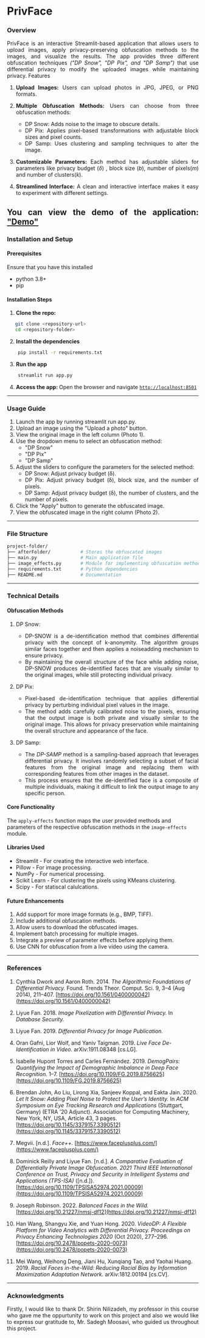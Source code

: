 # PrivFace

### Overview
<div style="text-align: justify">
PrivFace is an interactive Streamlit-based application that allows users to upload images, apply privacy-preserving obfuscation methods to the images, and visualize the results. The app provides three different obfuscation techniques <i>("DP Snow", "DP Pix", and "DP Samp")</i> that use differential privacy to modify the uploaded images while maintaining privacy.
</div<

### Features
1.  <strong>Upload Images:</strong> Users can upload photos in JPG, JPEG, or PNG formats.
2.  <strong>Multiple Obfuscation Methods:</strong> Users can choose from three obfuscation methods:

    * DP Snow: Adds noise to the image to obscure details.
    * DP Pix: Applies pixel-based transformations with adjustable block sizes and pixel counts.
    * DP Samp: Uses clustering and sampling techniques to alter the image.
    
3. <strong>Customizable Parameters:</strong> Each method has adjustable sliders for parameters like privacy budget (<i>&#948;</i>) , block size (<i>b</i>), number of pixels(<i>m</i>) and number of clusters(<i>k</i>).

4. <strong>Streamlined Interface:</strong> A clean and interactive interface makes it easy to experiment with different settings.

You can view the demo of the application: ["Demo"]('https://privface.streamlit.app/')
---
### Installation and Setup
#### Prerequisites
Ensure that you have this installed
* python 3.8+
* pip

#### Installation Steps
1. <strong>Clone the repo: </strong>
 ```bash
    git clone <repository-url>
    cd <repository-folder>
```
2. <strong>Install the dependencies</strong>
```bash
    pip install -r requirements.txt
```
3. <strong>Run the app</strong>
```bash
    streamlit run app.py
```
4. <strong>Access the app: </strong>Open the browser and navigate [`http://localhost:8501`](#localhost)
---
### Usage Guide
1. Launch the app by running streamlit run app.py.
2. Upload an image using the "Upload a photo" button.
3. View the original image in the left column (Photo 1).
4. Use the dropdown menu to select an obfuscation method:
    - "DP Snow"
    - "DP Pix"
    - "DP Samp"
5. Adjust the sliders to configure the parameters for the selected method:
    - DP Snow: Adjust privacy budget (δ).
    - DP Pix: Adjust privacy budget (δ), block size, and the number of pixels.
    - DP Samp: Adjust privacy budget (δ), the number of clusters, and the number of pixels.
6. Click the "Apply" button to generate the obfuscated image.
7. View the obfuscated image in the right column (Photo 2).
---
### File Structure
```bash
project-folder/
├── afterFolder/           # Stores the obfuscated images    
├── main.py                # Main application file
├── image_effects.py       # Module for implementing obfuscation methods
├── requirements.txt       # Python dependencies
├── README.md              # Documentation
```
---
### Technical Details
#### Obfuscation Methods

1. DP Snow:<div style="text-align: justify">
    - DP-SNOW is a de-identification method that combines differential privacy with the concept of k-anonymity. The algorithm groups similar faces together and then applies a noiseadding mechanism to ensure privacy. 
    - By maintaining the overall structure of the face while adding noise, DP-SNOW
produces de-identified faces that are visually similar to the
original images, while still protecting individual privacy.

2. DP Pix:
    - Pixel-based de-identification technique that applies differential privacy by perturbing individual pixel values in the image.
    - The method adds carefully calibrated noise to the pixels, ensuring that the output image is both private and visually similar to the original image.
This allows for privacy preservation while maintaining the
overall structure and appearance of the face.

3. DP Samp:
    - The <i>DP-SAMP</i> method is a sampling-based approach that
leverages differential privacy. It involves randomly selecting
a subset of facial features from the original image and replacing them with corresponding features from other images in
the dataset. 
    - This process ensures that the de-identified face
is a composite of multiple individuals, making it difficult to
link the output image to any specific person.</div>


#### Core Functionality

The ``` apply-effects ``` function maps the user provided methods and parameters of the respective obfuscation methods in the ```image-effects``` module.


#### Libraries Used
* Streamlit - For creating the interactive web interface.
* Pillow - For image processing.
* NumPy - For numerical processing.
* Scikit Learn - For clustering the pixels using KMeans clustering.
* Scipy - For statiscal calulcations.

#### Future Enhancements

1. Add support for more image formats (e.g., BMP, TIFF).
2. Include additional obfuscation methods.
3. Allow users to download the obfuscated images.
4. Implement batch processing for multiple images.
5. Integrate a preview of parameter effects before applying them.
6. Use CNN for obfuscation from a live video using the camera.
---
### References

1. Cynthia Dwork and Aaron Roth. 2014. *The Algorithmic Foundations of Differential Privacy.* Found. Trends Theor. Comput. Sci. 9, 3–4 (Aug 2014), 211–407. [https://doi.org/10.1561/0400000042](https://doi.org/10.1561/0400000042)

2. Liyue Fan. 2018. *Image Pixelization with Differential Privacy.* In *Database Security.*

3. Liyue Fan. 2019. *Differential Privacy for Image Publication.*

4. Oran Gafni, Lior Wolf, and Yaniv Taigman. 2019. *Live Face De-Identification in Video.* arXiv:1911.08348 [cs.LG].

5. Isabelle Hupont Torres and Carles Fernández. 2019. *DemogPairs: Quantifying the Impact of Demographic Imbalance in Deep Face Recognition.* 1–7. [https://doi.org/10.1109/FG.2019.8756625](https://doi.org/10.1109/FG.2019.8756625)

6. Brendan John, Ao Liu, Lirong Xia, Sanjeev Koppal, and Eakta Jain. 2020. *Let It Snow: Adding Pixel Noise to Protect the User’s Identity.* In *ACM Symposium on Eye Tracking Research and Applications* (Stuttgart, Germany) (ETRA ’20 Adjunct). Association for Computing Machinery, New York, NY, USA, Article 43, 3 pages. [https://doi.org/10.1145/3379157.3390512](https://doi.org/10.1145/3379157.3390512)

7. Megvii. [n.d.]. *Face++.* [https://www.faceplusplus.com/](https://www.faceplusplus.com/)

8. Dominick Reilly and Liyue Fan. [n.d.]. *A Comparative Evaluation of Differentially Private Image Obfuscation.* *2021 Third IEEE International Conference on Trust, Privacy and Security in Intelligent Systems and Applications (TPS-ISA)* ([n.d.]). [https://doi.org/10.1109/TPSISA52974.2021.00009](https://doi.org/10.1109/TPSISA52974.2021.00009)

9. Joseph Robinson. 2022. *Balanced Faces in the Wild.* [https://doi.org/10.21227/nmsj-df12](https://doi.org/10.21227/nmsj-df12)

10. Han Wang, Shangyu Xie, and Yuan Hong. 2020. *VideoDP: A Flexible Platform for Video Analytics with Differential Privacy.* *Proceedings on Privacy Enhancing Technologies 2020* (Oct 2020), 277–296. [https://doi.org/10.2478/popets-2020-0073](https://doi.org/10.2478/popets-2020-0073)

11. Mei Wang, Weihong Deng, Jiani Hu, Xunqiang Tao, and Yaohai Huang. 2019. *Racial Faces in-the-Wild: Reducing Racial Bias by Information Maximization Adaptation Network.* arXiv:1812.00194 [cs.CV].

---
### Acknowledgments
<div style="text-align: justify">
Firstly, I would like to thank Dr. Shirin Nilizadeh, my
professor in this course who gave me the oppurtunity to
work on this project and also we would like to express our
gratitude to, Mr. Sadegh Moosavi, who guided us throughout
this project.
</div>
